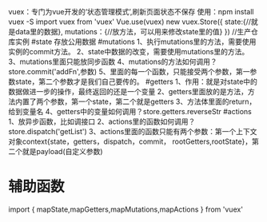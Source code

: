 vuex：专门为vue开发的‘状态管理模式’,刷新页面状态不保存
使用：npm install vuex -S
     import vuex from 'vuex'
     Vue.use(vuex)
     new vuex.Store({
         state:{//就是data里的数据},
         mutations：{//放方法，可以用来修改state里的值}
     }) //生产仓库实例
#state  存放公用数据
#mutations
     1、执行mutations里的方法，需要使用实例的commit方法。
     2、state中数据的改变，需要使用mutations里的方法。
     3、mutations里面只能放同步函数
     4、mutations的方法如何调用？store.commit('addFn',参数)
     5、里面的每一个函数，只能接受两个参数，第一参数state，第二个参数才是我们自己要传的。
#getters
    1、作用：就是对state中的数据做进一步的操作，最终返回的还是一个变量
    2、getters里面放的是方法，方法内置了两个参数，第一个state，第二个就是getters
    3、方法体里面的return，给到变量名
    4、getters中的变量如何调用？store.getters.reverseStr
#actions
    1、放异步函数，比如调接口
    2、actions里的函数如何调用？store.dispatch('getList')
    3、actions里面的函数只能有两个参数：第一个上下文对象context{state，getters，dispatch，commit，   rootGetters,rootState}，第二个就是payload(自定义参数)
# 辅助函数
import { mapState,mapGetters,mapMutations,mapActions } from 'vuex'